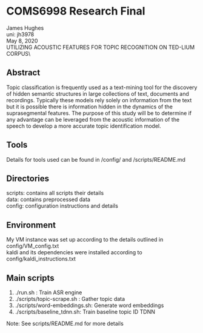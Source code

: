 # COMS6998 Research Final

James Hughes\
uni: jh3978\
May 8, 2020\
UTILIZING ACOUSTIC FEATURES FOR TOPIC RECOGNITION ON TED-LIUM CORPUS\

## Abstract
Topic classification is frequently used as a text-mining tool for the discovery of hidden semantic structures in large collections of text, documents and recordings. Typically these models rely solely on information from the text but it is possible there is information hidden in the dynamics of the suprasegmental features. The purpose of this study will be to determine if any advantage can be leveraged from the acoustic information of the speech to develop a more accurate topic identification model.

## Tools
Details for tools used can be found in /config/ and /scripts/README.md

## Directories
scripts: contains all scripts their details\
data: contains preprocessed data\
config: configuration instructions and details

## Environment
My VM instance was set up according to the details outlined in config/VM_config.txt\
kaldi and its dependencies were installed according to config/kaldi_instructions.txt

## Main scripts
1. ./run.sh : 				Train ASR engine
2. ./scripts/topic-scrape.sh : 		Gather topic data
3. ./scripts/word-embeddings.sh: 	Generate word embeddings
4. ./scripts/baseline_tdnn.sh:		Train baseline topic ID TDNN

Note: See scripts/README.md for more details


